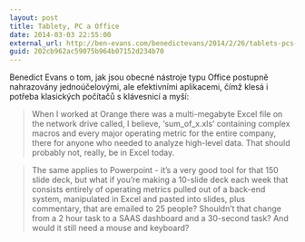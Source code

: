 ```yaml
---
layout: post
title: Tablety, PC a Office
date: 2014-03-03 22:55:00
external_url: http://ben-evans.com/benedictevans/2014/2/26/tablets-pcs-and-office
guid: 202cb962ac59075b964b07152d234b70
---
```


Benedict Evans o tom, jak jsou obecné nástroje typu Office postupně nahrazovány jednoúčelovými, ale efektivními aplikacemi, čímž klesá i potřeba klasických počítačů s klávesnicí a myší:

> When I worked at Orange there was a multi-megabyte Excel file on the network drive called, I believe, ‘sum_of_x.xls’ containing complex macros and every major operating metric for the entire company, there for anyone who needed to analyze high-level data. That should probably not, really, be in Excel today.

> The same applies to Powerpoint - it’s a very good tool for that 150 slide deck, but what if you’re making a 10-slide deck each week that consists entirely of operating metrics pulled out of a back-end system, manipulated in Excel and pasted into slides, plus commentary, that are emailed to 25 people? Shouldn’t that change from a 2 hour task to a SAAS dashboard and a 30-second task? And would it still need a mouse and keyboard?
